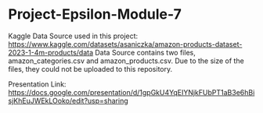 # Project-Epsilon-Module-7
Kaggle Data Source used in this project: https://www.kaggle.com/datasets/asaniczka/amazon-products-dataset-2023-1-4m-products/data
Data Source contains two files, amazon_categories.csv and amazon_products.csv. Due to the size of the files, they could not be uploaded to this repository.


Presentation Link: https://docs.google.com/presentation/d/1gpGkU4YqEIYNjkFUbPT1aB3e6hBisjKhEuJWEkLOoko/edit?usp=sharing
